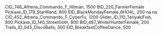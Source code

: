 CID_748_Athena_Commando_F_Hitman, 1500
BID_220_FarmerFemale
Pickaxe_ID_179_StarWand, 800
EID_BlackMondayFemale_6HO4L, 200
na
na
CID_452_Athena_Commando_F_CyberFu, 1200
Glider_ID_110_TeriyakiFish, 800
Pickaxe_ID_140_StreetGoth, 800
BID_487_WinterHunterFemale, 200
Trails_ID_043_DiscoBalls, 300
EID_BreakfastCoffeeDance, 500
